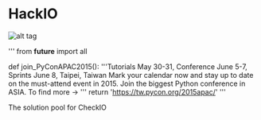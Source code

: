 HackIO
======
![alt tag](https://drive.google.com/#folders/0B567d_dEyFS6TnJrV3pzMEFaTGc)

'''
from __future__ import all

def join_PyConAPAC2015():
  '''Tutorials May 30-31, Conference June 5-7, Sprints June 8, Taipei, Taiwan
  Mark your calendar now and stay up to date on the must-attend event in 2015. Join the biggest Python conference in ASIA. 
  To find more -> '''
  return 'https://tw.pycon.org/2015apac/'
'''




The solution pool for CheckIO
